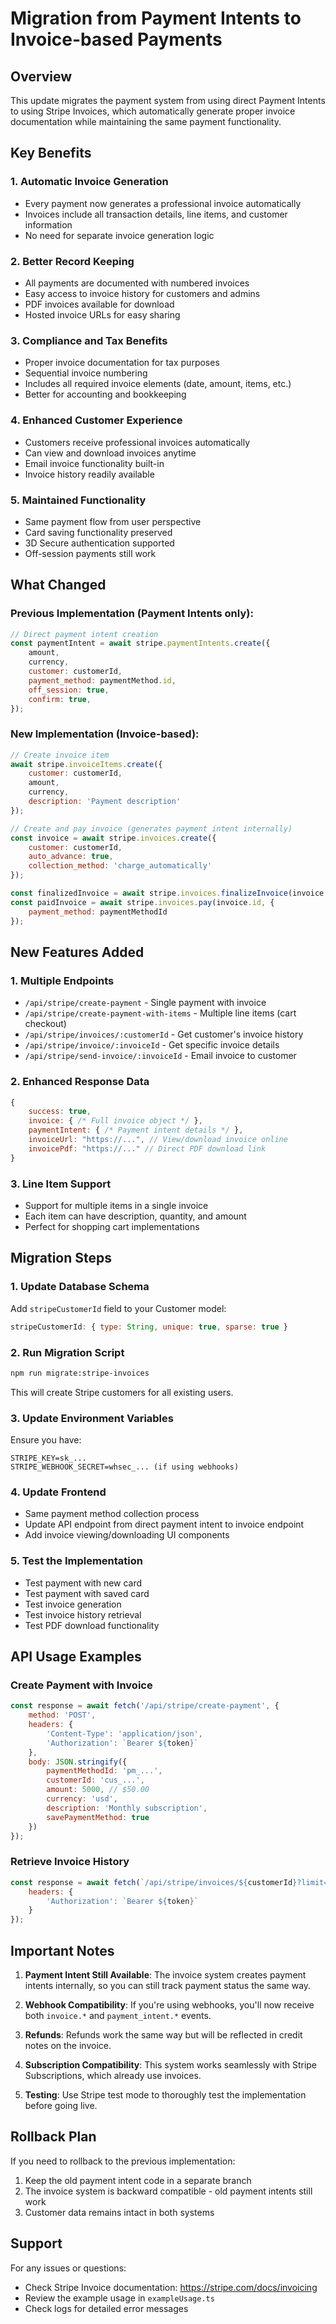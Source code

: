 # Migration from Payment Intents to Invoice-based Payments

## Overview
This update migrates the payment system from using direct Payment Intents to using Stripe Invoices, which automatically generate proper invoice documentation while maintaining the same payment functionality.

## Key Benefits

### 1. **Automatic Invoice Generation**
- Every payment now generates a professional invoice automatically
- Invoices include all transaction details, line items, and customer information
- No need for separate invoice generation logic

### 2. **Better Record Keeping**
- All payments are documented with numbered invoices
- Easy access to invoice history for customers and admins
- PDF invoices available for download
- Hosted invoice URLs for easy sharing

### 3. **Compliance and Tax Benefits**
- Proper invoice documentation for tax purposes
- Sequential invoice numbering
- Includes all required invoice elements (date, amount, items, etc.)
- Better for accounting and bookkeeping

### 4. **Enhanced Customer Experience**
- Customers receive professional invoices automatically
- Can view and download invoices anytime
- Email invoice functionality built-in
- Invoice history readily available

### 5. **Maintained Functionality**
- Same payment flow from user perspective
- Card saving functionality preserved
- 3D Secure authentication supported
- Off-session payments still work

## What Changed

### Previous Implementation (Payment Intents only):
```javascript
// Direct payment intent creation
const paymentIntent = await stripe.paymentIntents.create({
    amount,
    currency,
    customer: customerId,
    payment_method: paymentMethod.id,
    off_session: true,
    confirm: true,
});
```

### New Implementation (Invoice-based):
```javascript
// Create invoice item
await stripe.invoiceItems.create({
    customer: customerId,
    amount,
    currency,
    description: 'Payment description'
});

// Create and pay invoice (generates payment intent internally)
const invoice = await stripe.invoices.create({
    customer: customerId,
    auto_advance: true,
    collection_method: 'charge_automatically'
});

const finalizedInvoice = await stripe.invoices.finalizeInvoice(invoice.id);
const paidInvoice = await stripe.invoices.pay(invoice.id, {
    payment_method: paymentMethodId
});
```

## New Features Added

### 1. **Multiple Endpoints**
- `/api/stripe/create-payment` - Single payment with invoice
- `/api/stripe/create-payment-with-items` - Multiple line items (cart checkout)
- `/api/stripe/invoices/:customerId` - Get customer's invoice history
- `/api/stripe/invoice/:invoiceId` - Get specific invoice details
- `/api/stripe/send-invoice/:invoiceId` - Email invoice to customer

### 2. **Enhanced Response Data**
```javascript
{
    success: true,
    invoice: { /* Full invoice object */ },
    paymentIntent: { /* Payment intent details */ },
    invoiceUrl: "https://...", // View/download invoice online
    invoicePdf: "https://..." // Direct PDF download link
}
```

### 3. **Line Item Support**
- Support for multiple items in a single invoice
- Each item can have description, quantity, and amount
- Perfect for shopping cart implementations

## Migration Steps

### 1. **Update Database Schema**
Add `stripeCustomerId` field to your Customer model:
```javascript
stripeCustomerId: { type: String, unique: true, sparse: true }
```

### 2. **Run Migration Script**
```bash
npm run migrate:stripe-invoices
```
This will create Stripe customers for all existing users.

### 3. **Update Environment Variables**
Ensure you have:
```env
STRIPE_KEY=sk_...
STRIPE_WEBHOOK_SECRET=whsec_... (if using webhooks)
```

### 4. **Update Frontend**
- Same payment method collection process
- Update API endpoint from direct payment intent to invoice endpoint
- Add invoice viewing/downloading UI components

### 5. **Test the Implementation**
- Test payment with new card
- Test payment with saved card
- Test invoice generation
- Test invoice history retrieval
- Test PDF download functionality

## API Usage Examples

### Create Payment with Invoice
```javascript
const response = await fetch('/api/stripe/create-payment', {
    method: 'POST',
    headers: {
        'Content-Type': 'application/json',
        'Authorization': `Bearer ${token}`
    },
    body: JSON.stringify({
        paymentMethodId: 'pm_...',
        customerId: 'cus_...',
        amount: 5000, // $50.00
        currency: 'usd',
        description: 'Monthly subscription',
        savePaymentMethod: true
    })
});
```

### Retrieve Invoice History
```javascript
const response = await fetch(`/api/stripe/invoices/${customerId}?limit=10`, {
    headers: {
        'Authorization': `Bearer ${token}`
    }
});
```

## Important Notes

1. **Payment Intent Still Available**: The invoice system creates payment intents internally, so you can still track payment status the same way.

2. **Webhook Compatibility**: If you're using webhooks, you'll now receive both `invoice.*` and `payment_intent.*` events.

3. **Refunds**: Refunds work the same way but will be reflected in credit notes on the invoice.

4. **Subscription Compatibility**: This system works seamlessly with Stripe Subscriptions, which already use invoices.

5. **Testing**: Use Stripe test mode to thoroughly test the implementation before going live.

## Rollback Plan

If you need to rollback to the previous implementation:
1. Keep the old payment intent code in a separate branch
2. The invoice system is backward compatible - old payment intents still work
3. Customer data remains intact in both systems

## Support

For any issues or questions:
- Check Stripe Invoice documentation: https://stripe.com/docs/invoicing
- Review the example usage in `exampleUsage.ts`
- Check logs for detailed error messages
